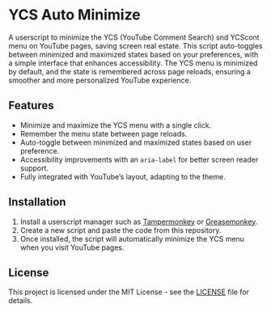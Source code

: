 # YCS Auto Minimize

A userscript to minimize the YCS (YouTube Comment Search) snd YCScont menu on YouTube pages, saving screen real estate. This script auto-toggles between minimized and maximized states based on your preferences, with a simple interface that enhances accessibility. The YCS menu is minimized by default, and the state is remembered across page reloads, ensuring a smoother and more personalized YouTube experience.

## Features

- Minimize and maximize the YCS menu with a single click.
- Remember the menu state between page reloads.
- Auto-toggle between minimized and maximized states based on user preference.
- Accessibility improvements with an `aria-label` for better screen reader support.
- Fully integrated with YouTube’s layout, adapting to the theme.

## Installation

1. Install a userscript manager such as [Tampermonkey](https://www.tampermonkey.net/) or [Greasemonkey](https://www.greasespot.net/).
2. Create a new script and paste the code from this repository.
3. Once installed, the script will automatically minimize the YCS menu when you visit YouTube pages.

## License

This project is licensed under the MIT License - see the [LICENSE](LICENSE) file for details.
